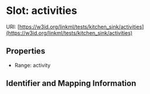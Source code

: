 # Slot: activities

URI: [https://w3id.org/linkml/tests/kitchen_sink/activities](https://w3id.org/linkml/tests/kitchen_sink/activities)



<!-- no inheritance hierarchy -->


## Properties

 * Range: activity



## Identifier and Mapping Information





